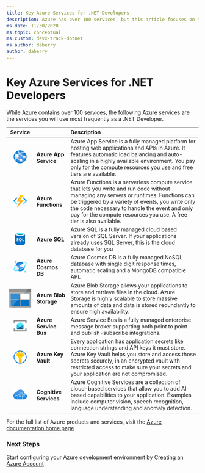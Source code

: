 ```yaml
---
title: Key Azure Services for .NET Developers
description: Azure has over 100 services, but this article focuses on the ~8 or so services used by .NET developers most frequently
ms.date: 11/30/2020
ms.topic: conceptual
ms.custom: devx-track-dotnet
ms.author: daberry
author: daberry
---
```


# Key Azure Services for .NET Developers

While Azure contains over 100 services, the following Azure services are the services you will use most frequently as a .NET Developer.

| **Service** |         | **Description**      |
| :--:|:------|:------------|
| ![App Service Icon](./media/app-services.svg) | **Azure App Service** | Azure App Service is a fully managed platform for hosting web applications and APIs in Azure.  It features automatic load balancing and auto-scaling in a highly available environment.  You pay only for the compute resources you use and free tiers are available. |
| ![Azure Functions Icon](./media/azure-functions.svg) | **Azure Functions** | Azure Functions is a serverless compute service that lets you write and run code without managing any servers or runtimes.  Functions can be triggered by a variety of events, you write only the code necessary to handle the event and only pay for the compute resources you use.  A free tier is also available.       |
| ![Azure SQL Icon](./media/azure-sql.svg) | **Azure SQL**            | Azure SQL is a fully managed cloud based version of SQL Server.  If your applications already uses SQL Server, this is the cloud database for you                   |
| ![Cosmos DB Icon](./media/cosmos-db.svg) | **Azure Cosmos DB**      | Azure Cosmos DB is a fully managed NoSQL database with single digit response times, automatic scaling and a MongoDB compatible API.                    |
| ![Azure Storage Blobs Icon](./media/storage-blobs.svg) | **Azure Blob Storage**   | Azure Blob Storage allows your applications to store and retrieve files in the cloud.  Azure Storage is highly scalable to store massive amounts of data and data is stored redundantly to ensure high availability. |
| ![Azure Service Bus Icon](./media/service-bus.svg) | **Azure Service Bus**   | Azure Service Bus is a fully managed enterprise message broker supporting both point to point and publish-subscribe integrations.  |
| ![Azure Key Vault Icon](./media/azure-key-vault.svg) | **Azure Key Vault**   | Every application has application secrets like connection strings and API keys it must store.  Azure Key Vault helps you store and access those secrets securely, in an encrypted vault with restricted access to make sure your secrets and your application are not compromised.   |
| ![Cognitive Services Icon](./media/cognitive-services.svg) | **Cognitive Services**   | Azure Cognitive Services are a collection of cloud-based services that allow you to add AI based capabilities to your application.  Examples include computer vision, speech recognition, language understanding and anomaly detection. |

For the full list of Azure products and services, visit the [Azure documentation home page](/azure/?product=all)

### Next Steps

Start configuring your Azure development environment by [Creating an Azure Account](create-azure-account.md)
